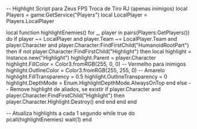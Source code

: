 -- Highlight Script para Zeus FPS Troca de Tiro RJ (apenas inimigos)
local Players = game:GetService("Players")
local LocalPlayer = Players.LocalPlayer

local function highlightEnemies()
    for _, player in pairs(Players:GetPlayers()) do
        if player ~= LocalPlayer and player.Team ~= LocalPlayer.Team and player.Character and player.Character:FindFirstChild("HumanoidRootPart") then
            if not player.Character:FindFirstChild("Highlight") then
                local highlight = Instance.new("Highlight")
                highlight.Parent = player.Character
                highlight.FillColor = Color3.fromRGB(255, 0, 0)      -- Vermelho para inimigos
                highlight.OutlineColor = Color3.fromRGB(255, 255, 0) -- Amarelo
                highlight.FillTransparency = 0.5
                highlight.OutlineTransparency = 0
                highlight.DepthMode = Enum.HighlightDepthMode.AlwaysOnTop
            end
        else
            -- Remove highlight de aliados, se existir
            if player.Character and player.Character:FindFirstChild("Highlight") then
                player.Character.Highlight:Destroy()
            end
        end
    end
end

-- Atualiza highlights a cada 1 segundo
while true do
    pcall(highlightEnemies)
    wait(1)
end
